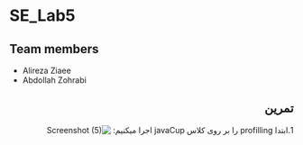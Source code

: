 # SE_Lab5

## Team members
* Alireza Ziaee
* Abdollah Zohrabi

<div dir='rtl'>

## تمرین
1.ابتدا profilling را بر روی کلاس javaCup اجرا میکنیم:
![Screenshot (5)](https://github.com/Abz81/SE_Lab5/assets/101315890/7f831393-35aa-4d7b-b7cb-3b9cfefa7244)
